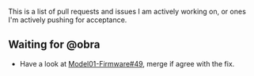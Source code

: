 This is a list of pull requests and issues I am actively working on, or ones I'm
actively pushing for acceptance.

## Waiting for @obra

* Have a look at [Model01-Firmware#49][model01-firmware/49], merge if agree with
  the fix.

  [model01-firmware/49]: https://github.com/keyboardio/Model01-Firmware/pull/49

